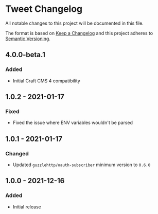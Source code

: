 # Tweet Changelog

All notable changes to this project will be documented in this file.

The format is based on [Keep a Changelog](http://keepachangelog.com/) and this project adheres to [Semantic Versioning](http://semver.org/).

## 4.0.0-beta.1
### Added
- Initial Craft CMS 4 compatibility

## 1.0.2 - 2021-01-17
### Fixed
- Fixed the issue where ENV variables wouldn't be parsed

## 1.0.1 - 2021-01-17
### Changed
- Updated `guzzlehttp/oauth-subscriber` minimum version to `0.6.0`

## 1.0.0 - 2021-12-16
### Added
- Initial release